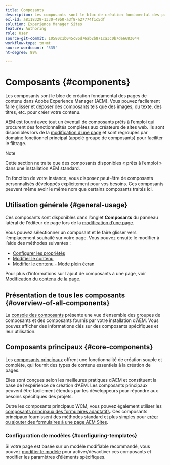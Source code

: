 ```yaml
---
title: Composants
description: Les composants sont le bloc de création fondamental des pages de contenu dans AEM
exl-id: a8118329-1330-49b0-a3f8-a27774f1c5df
solution: Experience Manager Sites
feature: Authoring
role: User
source-git-commit: 10580c1b045c86d76ab2b871ca3c0b7de6683044
workflow-type: tm+mt
source-wordcount: '335'
ht-degree: 89%

---
```


# Composants {#components}

Les composants sont le bloc de création fondamental des pages de contenu dans Adobe Experience Manager (AEM). Vous pouvez facilement faire glisser et déposer des composants tels que des images, du texte, des titres, etc. pour créer votre contenu.

AEM est fourni avec tout un éventail de composants prêts à l’emploi qui procurent des fonctionnalités complètes aux créateurs de sites web. Ils sont disponibles lors de la [modification d’une page](/help/sites-cloud/authoring/page-editor/edit-content.md) et sont regroupés par domaine fonctionnel principal (appelé groupe de composants) pour faciliter le filtrage.

>[!NOTE]
>
>Cette section ne traite que des composants disponibles « prêts à l’emploi » dans une installation AEM standard.
>
>En fonction de votre instance, vous disposez peut-être de composants personnalisés développés explicitement pour vos besoins. Ces composants peuvent même avoir le même nom que certains composants traités ici.

## Utilisation générale {#general-usage}

Ces composants sont disponibles dans l’onglet **Composants** du panneau latéral de l’éditeur de page lors de la [modification d’une page](/help/sites-cloud/authoring/page-editor/edit-content.md).

Vous pouvez sélectionner un composant et le faire glisser vers l’emplacement souhaité sur votre page. Vous pouvez ensuite le modifier à l’aide des méthodes suivantes :

* [Configurer les propriétés](/help/sites-cloud/authoring/sites-console/page-properties.md)
* [Modifier le contenu](/help/sites-cloud/authoring/page-editor/edit-content.md)
* [Modifier le contenu - Mode plein écran](/help/sites-cloud/authoring/page-editor/edit-content.md#edit-content-full-screen-mode)

Pour plus d’informations sur l’ajout de composants à une page, voir [Modification du contenu de la page](/help/sites-cloud/authoring/page-editor/edit-content.md).

## Présentation de tous les composants {#overview-of-all-components}

La [console des composants](/help/sites-cloud/authoring/components-console.md) présente une vue d’ensemble des groupes de composants et des composants fournis par votre installation d’AEM. Vous pouvez afficher des informations clés sur des composants spécifiques et leur utilisation.

## Composants principaux {#core-components}

Les [composants principaux](https://experienceleague.adobe.com/docs/experience-manager-core-components/using/introduction.html?lang=fr) offrent une fonctionnalité de création souple et complète, qui fournit des types de contenu essentiels à la création de pages.

Elles sont conçues selon les meilleures pratiques d’AEM et constituent la base de l’expérience de création d’AEM. Les composants principaux peuvent être facilement étendus par les développeurs pour répondre aux besoins spécifiques des projets.

Outre les composants principaux WCM, vous pouvez également utiliser les [composants principaux des formulaires adaptatifs](https://experienceleague.adobe.com/docs/experience-manager-core-components/using/adaptive-forms/introduction.html?lang=fr#features). Ces composants principaux fournissent des méthodes standard et plus simples pour [créer ou ajouter des formulaires à une page AEM Sites](/help/forms/create-or-add-an-adaptive-form-to-aem-sites-page.md).

### Configuration de modèles {#configuring-templates}

Si votre page est basée sur un modèle modifiable recommandé, vous pouvez [modifier le modèle](/help/sites-cloud/authoring/page-editor/templates.md) pour activer/désactiver ces composants et modifier les paramètres d’éléments spécifiques.
